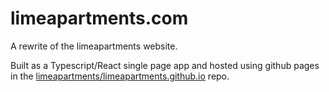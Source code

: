 # limeapartments.com

A rewrite of the limeapartments website.

Built as a Typescript/React single page app and hosted using github pages in the [limeapartments/limeapartments.github.io](https://github.com/limeapartments/limeapartments.github.io) repo.
